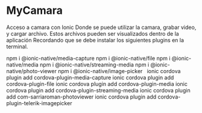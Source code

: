 # MyCamara
Acceso a camara con Ionic
Donde se puede utilizar la camara, grabar video, y cargar archivo.
Estos archivos pueden ser visualizados dentro de la aplicación
Recordando que se debe instalar los siguientes plugins en la terminal.

npm i @ionic-native/media-capture
npm i @ionic-native/file
npm i @ionic-native/media
npm i @ionic-native/streaming-media
npm i @ionic-native/photo-viewer
npm i @ionic-native/image-picker
 
ionic cordova plugin add cordova-plugin-media-capture
ionic cordova plugin add cordova-plugin-file
ionic cordova plugin add cordova-plugin-media
ionic cordova plugin add cordova-plugin-streaming-media
ionic cordova plugin add com-sarriaroman-photoviewer
ionic cordova plugin add cordova-plugin-telerik-imagepicker
